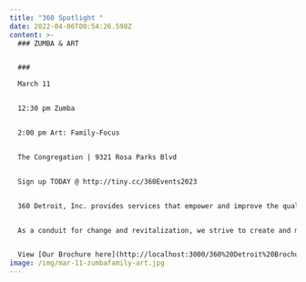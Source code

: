 ```yaml
---
title: "360 Spotlight "
date: 2022-04-06T00:54:26.598Z
content: >-
  ### ZUMBA & ART


  ### 

  March 11


  12:30 pm Zumba


  2﻿:00 pm Art: Family-Focus


  T﻿he Congregation | 9321 Rosa Parks Blvd


  Sign up TODAY @ http://tiny.cc/360Events2023


  360 Detroit, Inc. provides services that empower and improve the quality of life for individuals and families. We are dedicated to assisting people in becoming self-sufficient, anchored, stabilized and well-rounded community members.


  As a conduit for change and revitalization, we strive to create and maintain viable, safe communities within Detroit.


  View [Our Brochure here](http://localhost:3000/360%20Detroit%20Brochure.pdf)!
image: /img/mar-11-zumbafamily-art.jpg
---
```

